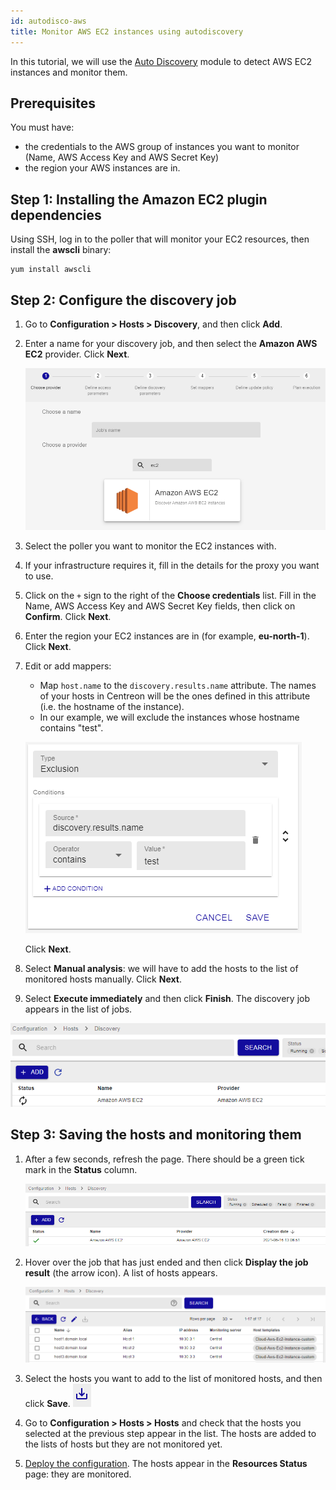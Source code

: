 ```yaml
---
id: autodisco-aws
title: Monitor AWS EC2 instances using autodiscovery
---
```


In this tutorial, we will use the [Auto Discovery](/docs/monitoring/discovery/hosts-discovery.md) module to detect AWS EC2 instances and monitor them.

## Prerequisites

You must have:

* the credentials to the AWS group of instances you want to monitor (Name, AWS Access Key and AWS Secret Key)
* the region your AWS instances are in.

## Step 1: Installing the Amazon EC2 plugin dependencies

Using SSH, log in to the poller that will monitor your EC2 resources, then install the **awscli** binary:

```shell
yum install awscli
```

## Step 2: Configure the discovery job

1. Go to **Configuration > Hosts > Discovery**, and then click **Add**.

2. Enter a name for your discovery job, and then select the **Amazon AWS EC2** provider. Click **Next**.

    ![image](../assets/getting-started/tutorials/aws-provider.png)

3. Select the poller you want to monitor the EC2 instances with.

4. If your infrastructure requires it, fill in the details for the proxy you want to use.

5. Click on the `+` sign to the right of the **Choose credentials** list. Fill in the Name, AWS Access Key and AWS Secret Key fields, then click on **Confirm**. Click **Next**.

6. Enter the region your EC2 instances are in (for example, **eu-north-1**). Click **Next**.

7. Edit or add mappers:
    * Map `host.name` to the `discovery.results.name` attribute. The names of your hosts in Centreon will be the ones defined in this attribute (i.e. the hostname of the instance).
    * In our example, we will exclude the instances whose hostname contains "test".

    ![image](../assets/getting-started/tutorials/aws-mapper.png)

    Click **Next**.

8. Select **Manual analysis**: we will have to add the hosts to the list of monitored hosts manually. Click **Next**.

9. Select **Execute immediately** and then click **Finish**. The discovery job appears in the list of jobs.

  ![image](../assets/getting-started/tutorials/aws-listofjobs.png)

## Step 3: Saving the hosts and monitoring them

1. After a few seconds, refresh the page. There should be a green tick mark in the **Status** column.

    ![image](../assets/getting-started/tutorials/aws-success.png)

2. Hover over the job that has just ended and then click **Display the job result** (the arrow icon). A list of hosts appears.

    ![image](../assets/getting-started/tutorials/aws-results.png)

3. Select the hosts you want to add to the list of monitored hosts, and then click **Save**. ![image](../assets/getting-started/tutorials/aws-save.png)

4. Go to **Configuration > Hosts > Hosts** and check that the hosts you selected at the previous step appear in the list. The hosts are added to the lists of hosts but they are not monitored yet.

5. [Deploy the configuration](../monitoring/monitoring-servers/deploying-a-configuration.md). The hosts appear in the **Resources Status** page: they are monitored.
